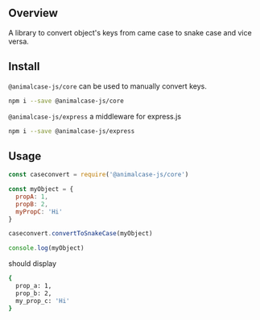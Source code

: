 ## Overview

A library to convert object's keys from came case to snake case and vice versa.

## Install

```@animalcase-js/core``` can be used to manually convert keys.

```bash
npm i --save @animalcase-js/core
```

```@animalcase-js/express``` a  middleware for express.js

```bash
npm i --save @animalcase-js/express
```



## Usage

```js
const caseconvert = require('@animalcase-js/core')

const myObject = {
  propA: 1,
  propB: 2,
  myPropC: 'Hi'
}

caseconvert.convertToSnakeCase(myObject)

console.log(myObject)
```

should display

```bash
{
  prop_a: 1,
  prop_b: 2,
  my_prop_c: 'Hi'
}
```
